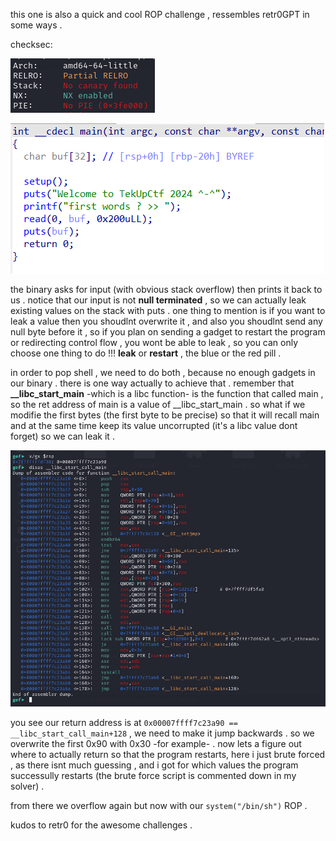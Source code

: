 this one is also a quick and cool ROP challenge , ressembles retr0GPT in some ways . 

checksec:

![checksec](../imgs/4-checksec.png)

![ida](../imgs/4-ida.png)

the binary asks for input (with obvious stack overflow) then prints it back to us . notice that our input is not **null terminated** , so we can actually leak existing values on the stack with puts . one thing to mention is if you want to leak a value then you shoudlnt overwrite it , and also you shoudlnt send any null byte before it , so if you plan on sending a gadget to restart the program or redirecting control flow , you wont be able to leak , so you can only choose one thing to do !!! **leak** or **restart** , the blue or the red pill . 


in order to pop shell , we need to do both , because no enough gadgets in our binary . there is one way actually to achieve that .
remember that **__libc_start_main** -which is a libc function- is the function that called main , so the ret address of main is a value of __libc_start_main . so what if we modifie the first bytes (the first byte to be precise) so that it will recall main and at the same time keep its value uncorrupted (it's a libc value dont forget) so we can leak it . 

![libc_start_main](../imgs/4-libc-main.png)

you see our return address is at ```0x00007ffff7c23a90 == __libc_start_call_main+128``` , we need to make it jump backwards . so we overwrite the first 0x90 with 0x30 -for example- . now lets a figure out where to actually return so that the program restarts, here i just brute forced , as there isnt much guessing , 
and i got for which values the program successully restarts (the brute force script is commented down in my solver) . 

from there we overflow again but now with our ```system("/bin/sh")``` ROP . 

kudos to retr0 for the awesome challenges .  